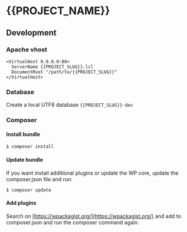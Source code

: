 # {{PROJECT_NAME}}

## Development

### Apache vhost

```
<VirtualHost 0.0.0.0:80>
  ServerName {{PROJECT_SLUG}}.lcl
  DocumentRoot "/path/to/{{PROJECT_SLUG}}"
</VirtualHost>
```

### Database

Create a local UTF8 database `{{PROJECT_SLUG}}-dev`

### Composer

#### Install bundle

```
$ composer install
```

#### Update bundle

If you want install additional plugins or update the WP core, update the composer.json file and run:

```
$ composer update
```

#### Add plugins

Search on [https://wpackagist.org/](https://wpackagist.org/) and add to composer.json and run the composer command again.

